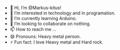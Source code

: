 - 👋 Hi, I’m @Markus-kitus!
- 👀 I’m interested in technology and in programation.
- 🌱 I’m currently learning Arduino.
- 💞️ I’m looking to collaborate on nothing.
- 📫 How to reach me ...
- 😄 Pronouns: Heavy metal person.
- ⚡ Fun fact: I love Heavy metal and Hard rock.
